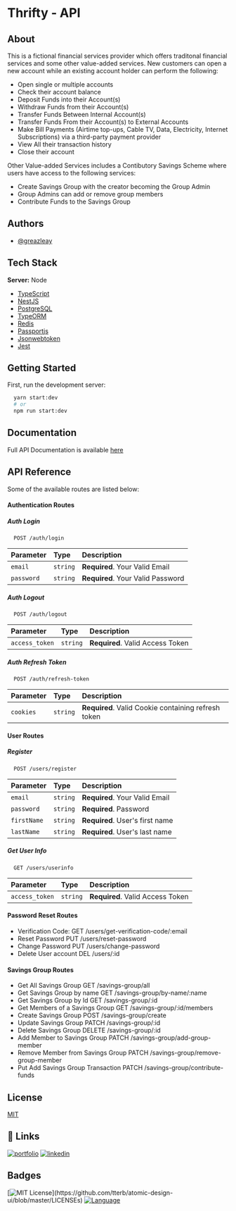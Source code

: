 # Thrifty - API

## About

This is a fictional financial services provider which offers traditonal financial services and some other value-added services. New customers can open a new account while an existing account holder can perform the following:

* Open single or multiple accounts
* Check their account balance
* Deposit Funds into their Account(s)
* Withdraw Funds from their Account(s)
* Transfer Funds Between Internal Account(s)
* Transfer Funds From their Account(s) to External Accounts
* Make Bill Payments (Airtime top-ups, Cable TV, Data, Electricity, Internet Subscriptions) via a third-party payment provider
* View All their transaction history
* Close their account

Other Value-added Services includes a Contibutory Savings Scheme where users have access to the following services:

* Create Savings Group with the creator becoming the Group Admin
* Group Admins can add or remove group members
* Contribute Funds to the Savings Group


## Authors

- [@greazleay](https://www.github.com/greazleay)


## Tech Stack

**Server:** Node

* [TypeScript](https://www.typescriptlang.org/)
* [NestJS](https://nestjs.com/)
* [PostgreSQL](https://www.postgresql.org/)
* [TypeORM](https://typeorm.io/)
* [Redis](https://redis.io/)
* [Passportjs](https://www.passportjs.org/)
* [Jsonwebtoken](https://www.npmjs.com/package/jsonwebtoken)
* [Jest](https://jestjs.io/)


## Getting Started

First, run the development server:

```bash
  yarn start:dev
  # or
  npm run start:dev
```


## Documentation

Full API Documentation is available [here](https://api-thrifty.herokuapp.com/api-docs)


## API Reference

Some of the available routes are listed below:

#### Authentication Routes

##### Auth Login

```http
  POST /auth/login
```

| Parameter | Type     | Description                |
| :-------- | :------- | :------------------------- |
| `email` | `string` | **Required**. Your Valid Email |
| `password` | `string` | **Required**. Your Valid Password |

##### Auth Logout

```http
  POST /auth/logout
```

| Parameter | Type     | Description                       |
| :-------- | :------- | :-------------------------------- |
| `access_token`      | `string` | **Required**. Valid Access Token |

##### Auth Refresh Token

```http
  POST /auth/refresh-token
```

| Parameter | Type     | Description                       |
| :-------- | :------- | :-------------------------------- |
| `cookies`      | `string` | **Required**. Valid Cookie containing refresh token |


#### User Routes

##### Register

```http
  POST /users/register
```

| Parameter | Type     | Description                |
| :-------- | :------- | :------------------------- |
| `email` | `string` | **Required**. Your Valid Email |
| `password` | `string` | **Required**. Password |
| `firstName` | `string` | **Required**. User's first name |
| `lastName` | `string` | **Required**. User's last name |

##### Get User Info

```http
  GET /users/userinfo
```

| Parameter | Type     | Description                       |
| :-------- | :------- | :-------------------------------- |
| `access_token`      | `string` | **Required**. Valid Access Token |

#### Password Reset Routes
* Verification Code:                                            GET     /users/get-verification-code/:email
* Reset Password                                                PUT     /users/reset-password
* Change Password                                               PUT     /users/change-password
* Delete User account                                           DEL     /users/:id

#### Savings Group Routes
* Get All Savings Group                                         GET     /savings-group/all
* Get Savings Group by name                                     GET     /savings-group/by-name/:name
* Get Savings Group by Id                                       GET     /savings-group/:id
* Get Members of a Savings Group                                GET     /savings-group/:id/members
* Create Savings Group                                          POST    /savings-group/create
* Update Savings Group                                          PATCH   /savings-group/:id
* Delete Savings Group                                          DELETE  /savings-group/:id
* Add Member to Savings Group                                   PATCH   /savings-group/add-group-member
* Remove Member from Savings Group                              PATCH   /savings-group/remove-group-member
* Put Add Savings Group Transaction                             PATCH   /savings-group/contribute-funds

## License

[MIT](https://choosealicense.com/licenses/mit/)


## 🔗 Links
[![portfolio](https://img.shields.io/badge/my_portfolio-000?style=for-the-badge&logo=ko-fi&logoColor=white)](https://pollaroid.net/)
[![linkedin](https://img.shields.io/badge/linkedin-0A66C2?style=for-the-badge&logo=linkedin&logoColor=white)](https://www.linkedin.com/in/siezes)


## Badges

[![MIT License](https://img.shields.io/apm/l/atomic-design-ui.svg?)](https://github.com/tterb/atomic-design-ui/blob/master/LICENSEs)
[![Language](https://img.shields.io/github/languages/count/greazleay/thrifty-api)](https://github.com/greazleay/thrifty-api/)